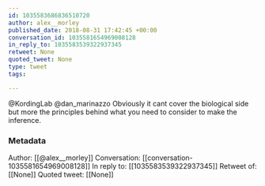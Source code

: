 ```yaml
---
id: 1035583686836510720
author: alex__morley
published_date: 2018-08-31 17:42:45 +00:00
conversation_id: 1035581654969008128
in_reply_to: 1035583539322937345
retweet: None
quoted_tweet: None
type: tweet
tags:

---
```


@KordingLab @dan_marinazzo Obviously it cant cover the biological side but more the principles behind what you need to consider to make the inference.

### Metadata

Author: [[@alex__morley]]
Conversation: [[conversation-1035581654969008128]]
In reply to: [[1035583539322937345]]
Retweet of: [[None]]
Quoted tweet: [[None]]
